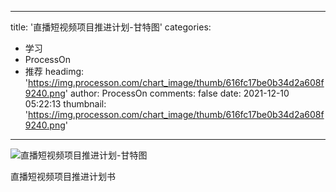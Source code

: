
---
title: '直播短视频项目推进计划-甘特图'
categories: 
 - 学习
 - ProcessOn
 - 推荐
headimg: 'https://img.processon.com/chart_image/thumb/616fc17be0b34d2a608f9240.png'
author: ProcessOn
comments: false
date: 2021-12-10 05:22:13
thumbnail: 'https://img.processon.com/chart_image/thumb/616fc17be0b34d2a608f9240.png'
---

<div>   
<img class="thumb" alt="直播短视频项目推进计划-甘特图" src="https://img.processon.com/chart_image/thumb/616fc17be0b34d2a608f9240.png" referrerpolicy="no-referrer">
<p>直播短视频项目推进计划书</p>  
</div>
            